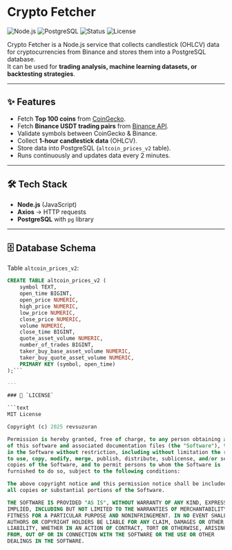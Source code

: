 # Crypto Fetcher

![Node.js](https://img.shields.io/badge/Node.js-18.x-green)
![PostgreSQL](https://img.shields.io/badge/PostgreSQL-15-blue)
![Status](https://img.shields.io/badge/status-active-success)
![License](https://img.shields.io/badge/license-MIT-lightgrey)

Crypto Fetcher is a Node.js service that collects candlestick (OHLCV) data for cryptocurrencies from Binance and stores them into a PostgreSQL database.  
It can be used for **trading analysis, machine learning datasets, or backtesting strategies**.

---

## ✨ Features
- Fetch **Top 100 coins** from [CoinGecko](https://www.coingecko.com).
- Fetch **Binance USDT trading pairs** from [Binance API](https://binance-docs.github.io/apidocs/spot/en/).
- Validate symbols between CoinGecko & Binance.
- Collect **1-hour candlestick data** (OHLCV).
- Store data into PostgreSQL (`altcoin_prices_v2` table).
- Runs continuously and updates data every 2 minutes.

---

## 🛠 Tech Stack
- **Node.js** (JavaScript)
- **Axios** → HTTP requests
- **PostgreSQL** with `pg` library

---

## 🗄 Database Schema

Table `altcoin_prices_v2`:

```sql
CREATE TABLE altcoin_prices_v2 (
    symbol TEXT,
    open_time BIGINT,
    open_price NUMERIC,
    high_price NUMERIC,
    low_price NUMERIC,
    close_price NUMERIC,
    volume NUMERIC,
    close_time BIGINT,
    quote_asset_volume NUMERIC,
    number_of_trades BIGINT,
    taker_buy_base_asset_volume NUMERIC,
    taker_buy_quote_asset_volume NUMERIC,
    PRIMARY KEY (symbol, open_time)
);```

---

### 📄 `LICENSE`

```text
MIT License

Copyright (c) 2025 revsuzuran

Permission is hereby granted, free of charge, to any person obtaining a copy
of this software and associated documentation files (the "Software"), to deal
in the Software without restriction, including without limitation the rights  
to use, copy, modify, merge, publish, distribute, sublicense, and/or sell  
copies of the Software, and to permit persons to whom the Software is  
furnished to do so, subject to the following conditions:  

The above copyright notice and this permission notice shall be included in  
all copies or substantial portions of the Software.  

THE SOFTWARE IS PROVIDED "AS IS", WITHOUT WARRANTY OF ANY KIND, EXPRESS OR  
IMPLIED, INCLUDING BUT NOT LIMITED TO THE WARRANTIES OF MERCHANTABILITY,  
FITNESS FOR A PARTICULAR PURPOSE AND NONINFRINGEMENT. IN NO EVENT SHALL THE  
AUTHORS OR COPYRIGHT HOLDERS BE LIABLE FOR ANY CLAIM, DAMAGES OR OTHER  
LIABILITY, WHETHER IN AN ACTION OF CONTRACT, TORT OR OTHERWISE, ARISING  
FROM, OUT OF OR IN CONNECTION WITH THE SOFTWARE OR THE USE OR OTHER  
DEALINGS IN THE SOFTWARE.


